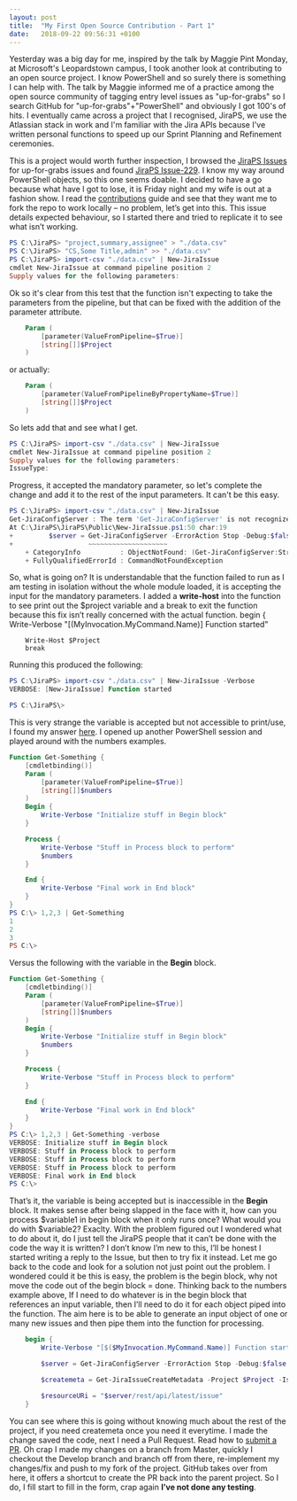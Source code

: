 ```yaml
---
layout: post
title:  "My First Open Source Contribution - Part 1"
date:   2018-09-22 09:56:31 +0100
---
```


Yesterday was a big day for me, inspired by the talk by Maggie Pint Monday, at Microsoft's Leopardstown campus, I took another look at contributing to an open source project. I know PowerShell and so surely there is something I can help with. The talk by Maggie informed me of a practice among the open source community of tagging entry level issues as "up-for-grabs" so I search GitHub for "up-for-grabs"+"PowerShell" and obviously I got 100's of hits. I eventually came across a project that I recognised, JiraPS, we use the Atlassian stack in work and I'm familiar with the Jira APIs because I've written personal functions to speed up our Sprint Planning and Refinement ceremonies.

This is a project would worth further inspection, I browsed the [JiraPS Issues](https://github.com/AtlassianPS/JiraPS/issues/) for up-for-grabs issues and found [JiraPS Issue-229](https://github.com/AtlassianPS/JiraPS/issues/229). I know my way around PowerShell objects, so this one seems doable. I decided to have a go because what have I got to lose, it is Friday night and my wife is out at a fashion show. I read the [contributions](https://atlassianps.org/docs/Contributing/) guide and see that they want me to fork the repo to work locally – no problem, let’s get into this.
This issue details expected behaviour, so I started there and tried to replicate it to see what isn’t working.

```powershell
PS C:\JiraPS> "project,summary,assignee" > "./data.csv"
PS C:\JiraPS> "CS,Some Title,admin" >> "./data.csv"
PS C:\JiraPS> import-csv "./data.csv" | New-JiraIssue
cmdlet New-JiraIssue at command pipeline position 2
Supply values for the following parameters:
```

Ok so it's clear from this test that the function isn't expecting to take the parameters from the pipeline, but that can be fixed with the addition of the parameter attribute.

```powershell
    Param (
        [parameter(ValueFromPipeline=$True)]
        [string[]]$Project
    )
```

or actually: 

```powershell
    Param (
        [parameter(ValueFromPipelineByPropertyName=$True)]
        [string[]]$Project
    )
```

So lets add that and see what I get.

```powershell
PS C:\JiraPS> import-csv "./data.csv" | New-JiraIssue
cmdlet New-JiraIssue at command pipeline position 2
Supply values for the following parameters:
IssueType:
```

Progress, it accepted the mandatory parameter, so let's complete the change and add it to the rest of the input parameters. It can't be this easy.

```powershell
PS C:\JiraPS> import-csv "./data.csv" | New-JiraIssue
Get-JiraConfigServer : The term 'Get-JiraConfigServer' is not recognized as the name of a cmdlet, function, script file, or operable program. Check the spelling of the name, or if a path was included, verify that the path is correct and try again.
At C:\JiraPS\JiraPS\Public\New-JiraIssue.ps1:50 char:19
+         $server = Get-JiraConfigServer -ErrorAction Stop -Debug:$fals ...
+                   ~~~~~~~~~~~~~~~~~~~~
    + CategoryInfo          : ObjectNotFound: (Get-JiraConfigServer:String) [], CommandNotFoundException
    + FullyQualifiedErrorId : CommandNotFoundException
```

So, what is going on? It is understandable that the function failed to run as I am testing in isolation without the whole module loaded, it is accepting the input for the mandatory parameters.
I added a **write-host** into the function to see print out the $project variable and a break to exit the function because this fix isn’t really concerned with the actual function.
    begin {
        Write-Verbose "[$($MyInvocation.MyCommand.Name)] Function started"

        Write-Host $Project
        break

Running this produced the following:

```powershell
PS C:\JiraPS> import-csv "./data.csv" | New-JiraIssue -Verbose
VERBOSE: [New-JiraIssue] Function started

PS C:\JiraPS\>
```

This is very strange the variable is accepted but not accessible to print/use, I found my answer [here]( https://learn-powershell.net/2013/05/07/tips-on-implementing-pipeline-support/). I opened up another PowerShell session and played around with the numbers examples. 

```powershell
Function Get-Something {
    [cmdletbinding()]
    Param (
        [parameter(ValueFromPipeline=$True)]
        [string[]]$numbers
    )
    Begin {
        Write-Verbose "Initialize stuff in Begin block"
    }

    Process {
        Write-Verbose "Stuff in Process block to perform"
        $numbers
    }

    End {
        Write-Verbose "Final work in End block"
    }
}
PS C:\> 1,2,3 | Get-Something
1
2
3
PS C:\>
```

Versus the following with the variable in the **Begin** block.

```powershell
Function Get-Something {
    [cmdletbinding()]
    Param (
        [parameter(ValueFromPipeline=$True)]
        [string[]]$numbers
    )
    Begin {
        Write-Verbose "Initialize stuff in Begin block"
        $numbers
    }

    Process {
        Write-Verbose "Stuff in Process block to perform"
    }

    End {
        Write-Verbose "Final work in End block"
    }
}
PS C:\> 1,2,3 | Get-Something -verbose
VERBOSE: Initialize stuff in Begin block
VERBOSE: Stuff in Process block to perform
VERBOSE: Stuff in Process block to perform
VERBOSE: Stuff in Process block to perform
VERBOSE: Final work in End block
PS C:\>
```

That’s it, the variable is being accepted but is inaccessible in the **Begin** block. It makes sense after being slapped in the face with it, how can you process $variable1 in begin block when it only runs once? What would you do with $variable2? Exaclty.
With the problem figured out I wondered what to do about it, do I just tell the JiraPS people that it can’t be done with the code the way it is written? I don’t know I’m new to this, I’ll be honest I started writing a reply to the Issue, but then to try fix it instead. Let me go back to the code and look for a solution not just point out the problem.
I wondered could it be this is easy, the problem is the begin block, why not move the code out of the begin block = done. Thinking back to the numbers example above, If I need to do whatever is in the begin block that references an input variable, then I’ll need to do it for each object piped into the function. The aim here is to be able to generate an input object of one or many new issues and then pipe them into the function for processing.

```powershell
    begin {
        Write-Verbose "[$($MyInvocation.MyCommand.Name)] Function started"

        $server = Get-JiraConfigServer -ErrorAction Stop -Debug:$false

        $createmeta = Get-JiraIssueCreateMetadata -Project $Project -IssueType $IssueType -Credential $Credential -ErrorAction Stop -Debug:$false

        $resourceURi = "$server/rest/api/latest/issue"
    }
```

You can see where this is going without knowing much about the rest of the project, if you need createmeta once you need it everytime. I made the change saved the code, next I need a Pull Request. Read how to [submit a PR](https://atlassianps.org/docs/Contributing/submitting-a-pr.html).
Oh crap I made my changes on a branch from Master, quickly I checkout the Develop branch and branch off from there, re-implement my changes/fix and push to my fork of the project.
GitHub takes over from here, it offers a shortcut to create the PR back into the parent project. So I do, I fill start to fill in the form, crap again **I’ve not done any testing**.